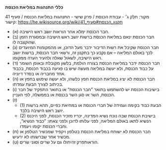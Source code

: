 **כללי התנהגות במליאת הכנסת**

מקור: חלק ג׳ - עבודת הכנסת / פרק שישי - התנהגות במליאת הכנסת / סעיף 41
קישור: https://he.wikisource.org/wiki/תקנון_הכנסת#סעיף_41

 * (א) חבר הכנסת ימלא אחר הוראות יושב ראש הישיבה.
 * (ב) חבר הכנסת ינאם במליאת הכנסת ברשות יושב ראש הישיבה ובמסגרת הזמן שהוקצבה לו.
 * (ג) חבר הכנסת שקיבל את רשות הדיבור ידבר מעל הדוכן, או מהמקומות המיועדים לכך באולם המליאה – אם נקבע כך בתקנון זה, ורשאי חבר הכנסת, ברשות יושב ראש הישיבה, לשאול שאלה ולהעיר הערה ממקומו.
 * (ד) חבר הכנסת ידבר במליאת הכנסת בצורה הולמת, בלשון מקובלת ובאופן השומר על כבוד הכנסת, ולא יעשה במליאה מעשה שיש בו פגיעה בכבוד הכנסת, בכבוד אחד מחבריה או בסדר דיוניה.
 * (ה) חבר הכנסת לא יציג במליאת הכנסת חפץ כלשהו, ולא יעשה שימוש בחפץ או בכיתוב לצורך הבעת עמדתו.
 * (ו) בישיבות הכנסת יש להשתמש בתואר ”חבר הכנסת“ או בתואר התפקיד של חבר הכנסת, השר או סגן השר בכנסת או בממשלה, לפי העניין.
 * (ז) 
   * (1) הבעת כבוד בקימה ועמידה של חברי הכנסת או במחיאת כפיים, תהא ברשות יושב ראש הישיבה בלבד.
   * (2) בישיבת הכנסת שבה נוכח נשיא המדינה, יכריז מזכיר הכנסת, לפני היכנס הנשיא לתאו באולם המליאה, לפני עלותו לדוכן ולפני צאתו: ”כבוד הנשיא“, וחברי הכנסת יקומו ויעמדו.
 * (ח) חבר הכנסת לא ישוחח במליאת הכנסת בטלפון ויקפיד שמכשיר הטלפון או מכשיר אחר שברשותו לא ירעיש.
 * (ט) הוראותפרק זהיחולו גם על שרים וסגני שרים.
